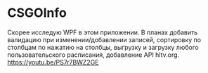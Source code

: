 # CSGOInfo
Скорее исследую WPF в этом приложении. В планах добавить валидацию при изменении/добавлении записей, сортировку по столбцам по нажатию на столбцы, выгрузку и загрузку любого пользовательского расписания, добавление API hltv.org. https://youtu.be/PS7r7BWZ2GE
